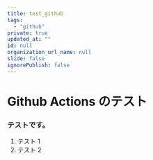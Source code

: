 ```yaml
---
title: test_github
tags:
  - "github"
private: true
updated_at: ""
id: null
organization_url_name: null
slide: false
ignorePublish: false
---
```


# Github Actions のテスト

### テストです。

1. テスト 1
1. テスト 2
